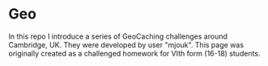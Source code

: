 # Geo
In this repo I introduce a series of GeoCaching challenges around Cambridge, UK. They were developed by user "mjouk". 
This page was originally created as a challenged homework for VIth form (16-18) students.
